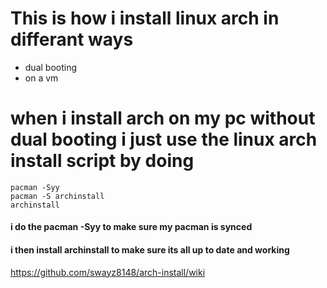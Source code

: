 # This is how i install linux arch in differant ways
- dual booting
- on a vm

# when i install arch on my pc without dual booting i just use the linux arch install script by doing

```
pacman -Syy
pacman -S archinstall
archinstall
```

#### i do the pacman -Syy to make sure my pacman is synced
#### i then install archinstall to make sure its all up to date and working

https://github.com/swayz8148/arch-install/wiki
